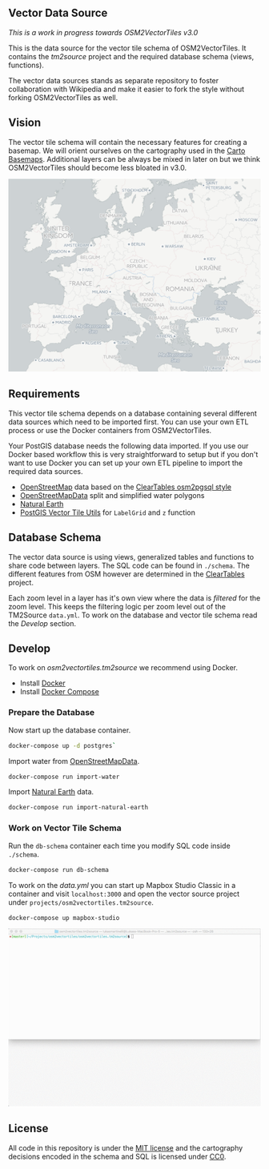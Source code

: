 ## Vector Data Source

*This is a work in progress towards OSM2VectorTiles v3.0*

This is the data source for the vector tile schema of OSM2VectorTiles.
It contains the *tm2source* project and the required database schema (views, functions).

The vector data sources stands as separate repository to foster collaboration with Wikipedia
and make it easier to fork the style without forking OSM2VectorTiles as well.

## Vision

The vector tile schema will contain the necessary features for creating a basemap.
We will orient ourselves on the cartography used in the [Carto Basemaps](https://carto.com/location-data-services/basemaps/).
Additional layers can be always be mixed in later on but we think OSM2VectorTiles should become less bloated in v3.0.

![Future basemaps based on OSM2VectorTiles v3.0?](./basemap_vision.png)

## Requirements

This vector tile schema depends on a database containing several different data sources
which need to be imported first. You can use your own ETL process or use the Docker containers from
OSM2VectorTiles.

Your PostGIS database needs the following data imported. If you use our Docker based workflow this is very straightforward to setup
but if you don't want to use Docker you can set up your own ETL pipeline to import the required data sources.

- [OpenStreetMap](http://wiki.openstreetmap.org/wiki/Osm2pgsql) data based on the [ClearTables osm2pgsql style](https://github.com/ClearTables/ClearTables)
- [OpenStreetMapData](http://openstreetmapdata.com/) split and simplified water polygons
- [Natural Earth](http://www.naturalearthdata.com/)
- [PostGIS Vector Tile Utils](https://github.com/mapbox/postgis-vt-util) for `LabelGrid` and `z` function

## Database Schema

The vector data source is using views, generalized tables and functions to share code between layers.
The SQL code can be found in `./schema`. The different features from OSM however are determined in the [ClearTables](https://github.com/ClearTables/ClearTables) project.

Each zoom level in a layer has it's own view where the data is *filtered* for the zoom level.
This keeps the filtering logic per zoom level out of the TM2Source `data.yml`.
To work on the database and vector tile schema read the *Develop* section.

## Develop

To work on *osm2vectortiles.tm2source* we recommend using Docker.

- Install [Docker](https://docs.docker.com/engine/installation/)
- Install [Docker Compose](https://docs.docker.com/compose/install/)

### Prepare the Database

Now start up the database container.

```bash
docker-compose up -d postgres`
```

Import water from [OpenStreetMapData](http://openstreetmapdata.com/).

```bash
docker-compose run import-water
```

Import [Natural Earth](http://www.naturalearthdata.com/) data.

```bash
docker-compose run import-natural-earth
```

### Work on Vector Tile Schema

Run the `db-schema` container each time you modify SQL code inside `./schema`.

```bash
docker-compose run db-schema
```

To work on the *data.yml* you can start up Mapbox Studio Classic in a container
and visit `localhost:3000` and open the vector source project under `projects/osm2vectortiles.tm2source`.

```bash
docker-compose up mapbox-studio
```

![Develop on OSM2VectorTiles with Mapbox Studio Classic](./mapbox_studio_classic.gif)

## License

All code in this repository is under the [MIT license](./LICENSE) and the cartography decisions encoded in the schema and SQL is licensed under [CC0](https://creativecommons.org/publicdomain/zero/1.0/).
